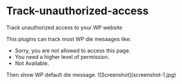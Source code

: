 # Track-unauthorized-access
Track unauthorized access to your WP website

This plugins can track most WP die mesaages like:
<ul>
    <li>Sorry, you are not allowed to access this page.</li>
    <li>You need a higher level of permission.</li>
    <li>Not Available.</li>
</ul>
Then show WP default die message.
![Screenshot](screenshot-1.jpg)